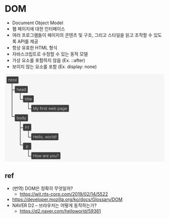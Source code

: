 # DOM
* Document Object Model
* 웹 페이지에 대한 인터페이스
* 여러 프로그램들이 페이지의 콘텐츠 및 구조, 그리고 스타일을 읽고 조작할 수 있도록 API를 제공
* 항상 유효한 HTML 형식
* 자바스크립트로 수정할 수 있는 동적 모델
* 가상 요소를 포함하지 않음 (Ex. ::after)
* 보이지 않는 요소를 포함 (Ex. display: none)

<img src="images/domtree.webp" alt="DOM Tree" class="img">

## ref
* (번역) DOM은 정확히 무엇일까?
  * https://wit.nts-corp.com/2019/02/14/5522
* https://developer.mozilla.org/ko/docs/Glossary/DOM
* NAVER D2 – 브라우저는 어떻게 동작하는가?
  * https://d2.naver.com/helloworld/59361

